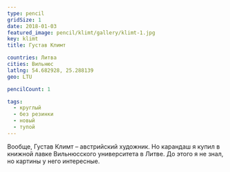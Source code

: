 ```yaml
---
type: pencil
gridSize: 1
date: 2018-01-03
featured_image: pencil/klimt/gallery/klimt-1.jpg
key: klimt
title: Густав Климт

countries: Литва
cities: Вильнюс
latlng: 54.682928, 25.288139
geo: LTU

pencilCount: 1

tags:
  - круглый
  - без резинки
  - новый
  - тупой
---
```


Вообще, Густав Климт – австрийский художник. Но карандаш я купил в книжной лавке Вильнюсского университета в Литве. До этого я не знал, но картины у него интересные.
